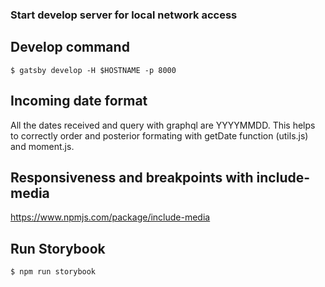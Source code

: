 

### Start develop server for local network access
<!-- Source https://github.com/gatsbyjs/gatsby/issues/5801#issuecomment-395786936 -->

## Develop command
`$ gatsby develop -H $HOSTNAME -p 8000`

## Incoming date format
All the dates received and query with graphql are YYYYMMDD. This helps to correctly order and posterior formating with getDate function (utils.js) and moment.js.

## Responsiveness and breakpoints with include-media
https://www.npmjs.com/package/include-media

## Run Storybook
`$ npm run storybook`
